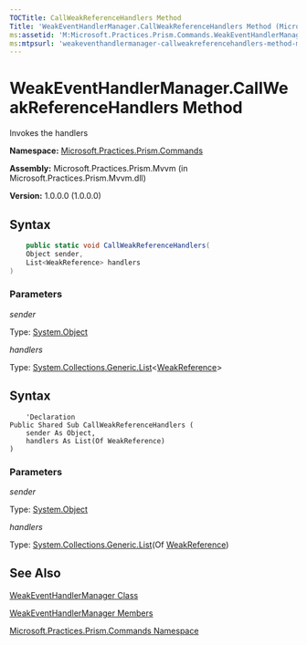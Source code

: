 ```yaml
---
TOCTitle: CallWeakReferenceHandlers Method
Title: 'WeakEventHandlerManager.CallWeakReferenceHandlers Method (Microsoft.Practices.Prism.Commands)'
ms:assetid: 'M:Microsoft.Practices.Prism.Commands.WeakEventHandlerManager.CallWeakReferenceHandlers(System.Object,System.Collections.Generic.List{System.WeakReference})'
ms:mtpsurl: 'weakeventhandlermanager-callweakreferencehandlers-method-mspp-commands.md'
---
```



# WeakEventHandlerManager.CallWeakReferenceHandlers Method

Invokes the handlers

**Namespace:** [Microsoft.Practices.Prism.Commands](/patterns-practices/reference/mspp-commands-namespace)

**Assembly:** Microsoft.Practices.Prism.Mvvm (in Microsoft.Practices.Prism.Mvvm.dll)

**Version:** 1.0.0.0 (1.0.0.0)

## Syntax

```C#
    public static void CallWeakReferenceHandlers(
	Object sender,
	List<WeakReference> handlers
)
```

### Parameters

*sender*

Type: [System.Object](http://msdn.microsoft.com/en-us/library/e5kfa45b)

*handlers*  

Type: [System.Collections.Generic.List](http://msdn.microsoft.com/en-us/library/6sh2ey19)&lt;[WeakReference](http://msdn.microsoft.com/en-us/library/hbh8w2zd)&gt;

## Syntax

```VB
    'Declaration
Public Shared Sub CallWeakReferenceHandlers ( 
	sender As Object,
	handlers As List(Of WeakReference)
)
```

### Parameters

*sender*

Type: [System.Object](http://msdn.microsoft.com/en-us/library/e5kfa45b)

*handlers*  

Type: [System.Collections.Generic.List](http://msdn.microsoft.com/en-us/library/6sh2ey19)(Of [WeakReference](http://msdn.microsoft.com/en-us/library/hbh8w2zd))


## See Also

[WeakEventHandlerManager Class](/patterns-practices/reference/weakeventhandlermanager-class-mspp-commands)

[WeakEventHandlerManager Members](/patterns-practices/reference/weakeventhandlermanager-members-mspp-commands)

[Microsoft.Practices.Prism.Commands Namespace](/patterns-practices/reference/mspp-commands-namespace)